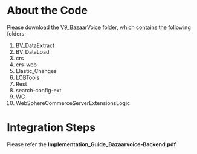 # About the Code
Please download the V9_BazaarVoice folder, which contains the following folders:
1.	BV_DataExtract
2.	BV_DataLoad
3.	crs
4.	crs-web
5.	Elastic_Changes
6.	LOBTools
7.	Rest
8.	search-config-ext
9.	WC
10.	WebSphereCommerceServerExtensionsLogic


# Integration Steps
Please refer the **Implementation_Guide_Bazaarvoice-Backend.pdf**